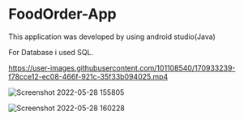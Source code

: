 # FoodOrder-App
This application was developed by using android studio(Java)

For Database i used SQL.





https://user-images.githubusercontent.com/101108540/170933239-f78cce12-ec08-466f-921c-35f33b094025.mp4



![Screenshot 2022-05-28 155805](https://user-images.githubusercontent.com/101108540/170933306-7d67cf1b-068c-4b1a-92da-384e92cb3a4f.jpg)



![Screenshot 2022-05-28 160228](https://user-images.githubusercontent.com/101108540/170933313-ed40c52a-826f-4245-8769-597328d07824.jpg)



